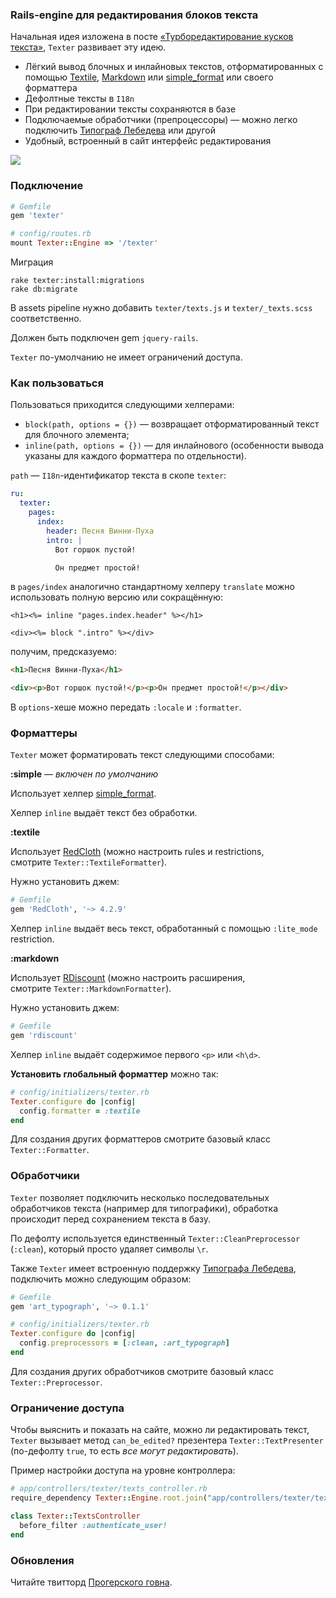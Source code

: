### Rails-engine для редактирования блоков текста

Начальная идея изложена в посте [«Турборедактирование кусков текста»](http://mindscan.msk.ru/programmingshit/edit-pieces-of-text.html), `Texter` развивает эту идею.

* Лёгкий вывод блочных и инлайновых текстов, отформатированных с помощью [Textile](http://redcloth.org/textile/), [Markdown](http://daringfireball.net/projects/markdown/syntax) или [simple_format](https://github.com/rails/rails/blob/21b55e4462c2a9d3a6420d2754ab63a9d6f01da8/actionpack/lib/action_view/helpers/text_helper.rb#L258) или своего форматтера
* Дефолтные тексты в `I18n`
* При редактировании тексты сохраняются в базе
* Подключаемые обработчики (препроцессоры) — можно легко подключить [Типограф Лебедева](http://www.artlebedev.ru/tools/typograf/webservice/) или другой
* Удобный, встроенный в сайт интерфейс редактирования

![](http://cl.ly/image/463H3d2J0R0T/Screen%20Shot%202013-01-02%20at%206.45.09%20PM.png)

### Подключение

```ruby
# Gemfile
gem 'texter'

# config/routes.rb
mount Texter::Engine => '/texter'
```

Миграция

```shell
rake texter:install:migrations
rake db:migrate
```

В assets pipeline нужно добавить `texter/texts.js` и `texter/_texts.scss` соответственно.

Должен быть подключен gem `jquery-rails`.

`Texter` по-умолчанию не имеет ограничений доступа.

### Как пользоваться

Пользоваться приходится следующими хелперами:

* `block(path, options = {})` — возвращает отформатированный текст для блочного элемента;
* `inline(path, options = {})` — для инлайнового (особенности вывода указаны для каждого форматтера по отдельности).

`path` — `I18n`-идентификатор текста в скопе `texter`:

```yaml
ru:
  texter:
    pages:
      index:
        header: Песня Винни-Пуха
        intro: |
          Вот горшок пустой!

          Он предмет простой!
```

в `pages/index` аналогично стандартному хелперу `translate` можно использовать полную версию или сокращённую:

```erb
<h1><%= inline "pages.index.header" %></h1>

<div><%= block ".intro" %></div>
```

получим, предсказуемо:

```html
<h1>Песня Винни-Пуха</h1>

<div><p>Вот горшок пустой!</p><p>Он предмет простой!</p></div>
```

В `options`-хеше можно передать `:locale` и `:formatter`.

### Форматтеры

`Texter` может форматировать текст следующими способами:

**:simple** — *включен по умолчанию*

Использует хелпер [simple_format](https://github.com/rails/rails/blob/21b55e4462c2a9d3a6420d2754ab63a9d6f01da8/actionpack/lib/action_view/helpers/text_helper.rb#L258).

Хелпер `inline` выдаёт текст без обработки.

**:textile**

Использует [RedCloth](https://github.com/jgarber/redcloth) (можно настроить rules и restrictions, смотрите `Texter::TextileFormatter`).

Нужно установить джем:

```ruby
# Gemfile
gem 'RedCloth', '~> 4.2.9'
```

Хелпер `inline` выдаёт весь текст, обработанный с помощью `:lite_mode` restriction.

**:markdown**

Использует [RDiscount](https://github.com/davidfstr/rdiscount) (можно настроить расширения, смотрите `Texter::MarkdownFormatter`).

Нужно установить джем:

```ruby
# Gemfile
gem 'rdiscount'
```

Хелпер `inline` выдаёт содержимое первого `<p>` или `<h\d>`.

**Установить глобальный форматтер** можно так:

```ruby
# config/initializers/texter.rb
Texter.configure do |config|
  config.formatter = :textile
end
```

Для создания других форматтеров смотрите базовый класс `Texter::Formatter`.

### Обработчики

`Texter` позволяет подключить несколько последовательных обработчиков текста (например для типографики), обработка происходит перед сохранением текста в базу.

По дефолту используется единственный `Texter::CleanPreprocessor` (`:clean`), который просто удаляет символы `\r`.

Также `Texter` имеет встроенную поддержку [Типографа Лебедева](http://www.artlebedev.ru/tools/typograf/webservice/), подключить можно следующим образом:

```ruby
# Gemfile
gem 'art_typograph', '~> 0.1.1'

# config/initializers/texter.rb
Texter.configure do |config|
  config.preprocessors = [:clean, :art_typograph]
end
```

Для создания других обработчиков смотрите базовый класс `Texter::Preprocessor`.

### Ограничение доступа

Чтобы выяснить и показать на сайте, можно ли редактировать текст, `Texter` вызывает метод `can_be_edited?` презентера `Texter::TextPresenter` (по-дефолту `true`, то есть _все могут редактировать_).

Пример настройки доступа на уровне контроллера:

```ruby
# app/controllers/texter/texts_controller.rb
require_dependency Texter::Engine.root.join("app/controllers/texter/texts_controller").to_s

class Texter::TextsController
  before_filter :authenticate_user!
end
```

### Обновления

Читайте твитторд [Прогерского говна](http://twitter.com/programmingshit).
